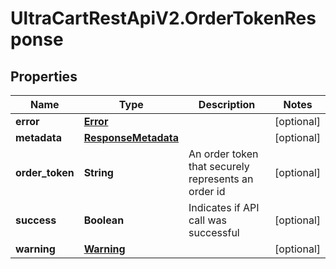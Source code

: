 # UltraCartRestApiV2.OrderTokenResponse

## Properties
Name | Type | Description | Notes
------------ | ------------- | ------------- | -------------
**error** | [**Error**](Error.md) |  | [optional] 
**metadata** | [**ResponseMetadata**](ResponseMetadata.md) |  | [optional] 
**order_token** | **String** | An order token that securely represents an order id | [optional] 
**success** | **Boolean** | Indicates if API call was successful | [optional] 
**warning** | [**Warning**](Warning.md) |  | [optional] 


